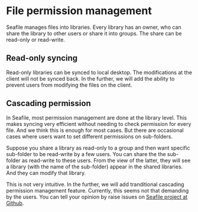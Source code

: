 # File permission management

Seafile manages files into libraries. Every library has an owner, who can share the library to other users or share it into groups. The share can be read-only or read-write.

## Read-only syncing

Read-only libraries can be synced to local desktop. The modifications at the client will not be synced back. In the further, we will add the ability to prevent users from modifying the files on the client.

## Cascading permission

In Seafile, most permission management are done at the library level. This makes syncing very efficient without needing to check permission for every file. And we think this is enough for most cases. But there are occasional cases where users want to set different permissions on sub-folders.

Suppose you share a library as read-only to a group and then want specific sub-folder to be read-write by a few users. You can share the the sub-folder as read-write to these users. From the view of the latter, they will see a library (with the name of the sub-folder) appear in the shared libraries. And they can modify that library.

This is not very intuitive. In the further, we will add tranditional cascading permission management feature. Currently, this seems not that demanding by the users. You can tell your opinion by raise issues on [Seafile project at Github](https://github.com/haiwen/seafile).
